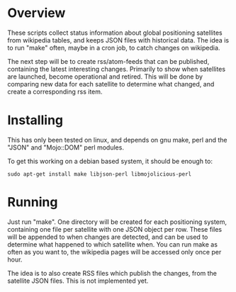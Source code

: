 # Overview

These scripts collect status information about global positioning
satellites from wikipedia tables, and keeps JSON files with
historical data. The idea is to run "make" often, maybe in a cron
job, to catch changes on wikipedia.

The next step will be to create rss/atom-feeds that can be published,
containing the latest interesting changes. Primarily to show when
satellites are launched, become operational and retired. This will
be done by comparing new data for each satellite to determine what
changed, and create a corresponding rss item.

# Installing

This has only been tested on linux, and depends on gnu make, perl
and the "JSON" and "Mojo::DOM" perl modules.

To get this working on a debian based system, it should be enough to:

    sudo apt-get install make libjson-perl libmojolicious-perl

# Running

Just run "make". One directory will be created for each positioning
system, containing one file per satellite with one JSON object per
row. These files will be appended to when changes are detected,
and can be used to determine what happened to which satellite when.
You can run make as often as you want to, the wikipedia pages will
be accessed only once per hour.

The idea is to also create RSS files which publish the changes,
from the satellite JSON files. This is not implemented yet.
